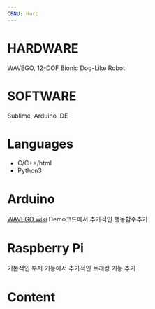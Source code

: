 ```yaml
---
CBNU: Huro
---
```

# HARDWARE
WAVEGO, 12-DOF Bionic Dog-Like Robot

# SOFTWARE
Sublime, Arduino IDE

# Languages
+ C/C++/html
+ Python3

# Arduino
[WAVEGO wiki](https://www.waveshare.com/wiki/WAVEGO)
Demo코드에서 추가적인 행동함수추가

# Raspberry Pi
기본적인 부저 기능에서 추가적인 트래킹 기능 추가

# Content
